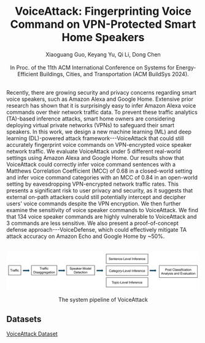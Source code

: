 # <div align="center">VoiceAttack: Fingerprinting Voice Command on VPN-Protected Smart Home Speakers</div>
<div align="center">Xiaoguang Guo, Keyang Yu, Qi Li, Dong Chen</div>
<br>
<div align="center">In Proc. of the 11th ACM International Conference on Systems for Energy-Efficient Buildings, Cities, and Transportation (ACM BuildSys 2024).</div>
<br>

Recently, there are growing security and privacy concerns regarding smart voice speakers, such as Amazon Alexa and Google Home. Extensive prior research has shown that it is surprisingly easy to infer Amazon Alexa voice commands over their network traffic data. To prevent these traffic analytics (TA)-based inference attacks, smart home owners are considering deploying virtual private networks (VPNs) to safeguard their smart speakers. In this work, we design a new machine learning (ML) and deep learning (DL)-powered attack framework---VoiceAttack that could still accurately fingerprint voice commands on VPN-encrypted voice speaker network traffic. We evaluate VoiceAttack under 5 different real-world settings using Amazon Alexa and Google Home. Our results show that VoiceAttack could correctly infer voice command sentences with a Matthews Correlation Coefficient (MCC) of 0.68 in a closed-world setting and infer voice command categories with an MCC of 0.84 in an open-world setting by eavesdropping VPN-encrypted network traffic rates. This presents a significant risk to user privacy and security, as it suggests that external on-path attackers could still potentially intercept and decipher users' voice commands despite the VPN encryption. We then further examine the sensitivity of voice speaker commands to VoiceAttack. We find that 134 voice speaker commands are highly vulnerable to VoiceAttack and 3 commands are less sensitive. We also present a proof-of-concept defense approach---VoiceDefense, which could effectively mitigate TA attack accuracy on Amazon Echo and Google Home by ~50%.

<br>
<div align="center"> 
    <img src="pipeline.pdf">
    <p>The system pipeline of VoiceAttack</p>
</div>


## Datasets

[VoiceAttack Dataset](https://www.kaggle.com/datasets/xiaoguangguo/voiceattack)

